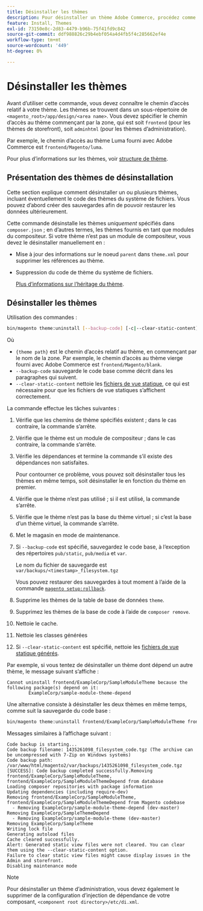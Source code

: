```yaml
---
title: Désinstaller les thèmes
description: Pour désinstaller un thème Adobe Commerce, procédez comme suit.
feature: Install, Themes
exl-id: 73150e8c-2d83-4479-b96b-75f41fd9c842
source-git-commit: ddf988826c29b4ebf054a4d4fb5f4c285662ef4e
workflow-type: tm+mt
source-wordcount: '449'
ht-degree: 0%

---
```


# Désinstaller les thèmes

Avant d’utiliser cette commande, vous devez connaître le chemin d’accès relatif à votre thème. Les thèmes se trouvent dans un sous-répertoire de `<magento_root>/app/design/<area name>`. Vous devez spécifier le chemin d’accès au thème commençant par la zone, qui est soit `frontend` (pour les thèmes de storefront), soit `adminhtml` (pour les thèmes d’administration).

Par exemple, le chemin d’accès au thème Luma fourni avec Adobe Commerce est `frontend/Magento/luma`.

Pour plus d’informations sur les thèmes, voir [structure de thème](https://developer.adobe.com/commerce/frontend-core/guide/themes/structure/).

## Présentation des thèmes de désinstallation

Cette section explique comment désinstaller un ou plusieurs thèmes, incluant éventuellement le code des thèmes du système de fichiers. Vous pouvez d’abord créer des sauvegardes afin de pouvoir restaurer les données ultérieurement.

Cette commande désinstalle les thèmes *uniquement* spécifiés dans `composer.json` ; en d’autres termes, les thèmes fournis en tant que modules du compositeur. Si votre thème n’est pas un module de compositeur, vous devez le désinstaller manuellement en :

* Mise à jour des informations sur le noeud `parent` dans `theme.xml` pour supprimer les références au thème.
* Suppression du code de thème du système de fichiers.

  [Plus d’informations sur l’héritage du thème](https://developer.adobe.com/commerce/frontend-core/guide/themes/inheritance/).

## Désinstaller les thèmes

Utilisation des commandes :

```bash
bin/magento theme:uninstall [--backup-code] [-c|--clear-static-content] {theme path} ... {theme path}
```

Où

* `{theme path}` est le chemin d’accès relatif au thème, en commençant par le nom de la zone. Par exemple, le chemin d’accès au thème vierge fourni avec Adobe Commerce est `frontend/Magento/blank`.
* `--backup-code` sauvegarde le code base comme décrit dans les paragraphes qui suivent.
* `--clear-static-content` nettoie les [fichiers de vue statique](../../configuration/cli/static-view-file-deployment.md), ce qui est nécessaire pour que les fichiers de vue statiques s’affichent correctement.

La commande effectue les tâches suivantes :

1. Vérifie que les chemins de thème spécifiés existent ; dans le cas contraire, la commande s’arrête.
1. Vérifie que le thème est un module de compositeur ; dans le cas contraire, la commande s’arrête.
1. Vérifie les dépendances et termine la commande s’il existe des dépendances non satisfaites.

   Pour contourner ce problème, vous pouvez soit désinstaller tous les thèmes en même temps, soit désinstaller le en fonction du thème en premier.

1. Vérifie que le thème n’est pas utilisé ; si il est utilisé, la commande s’arrête.
1. Vérifie que le thème n’est pas la base du thème virtuel ; si c’est la base d’un thème virtuel, la commande s’arrête.
1. Met le magasin en mode de maintenance.
1. Si `--backup-code` est spécifié, sauvegardez le code base, à l’exception des répertoires `pub/static`, `pub/media` et `var`.

   Le nom du fichier de sauvegarde est `var/backups/<timestamp>_filesystem.tgz`

   Vous pouvez restaurer des sauvegardes à tout moment à l’aide de la commande [`magento setup:rollback`](uninstall-modules.md#roll-back-the-file-system-database-or-media-files).

1. Supprime les thèmes de la table de base de données `theme`.
1. Supprimez les thèmes de la base de code à l’aide de `composer remove`.
1. Nettoie le cache.
1. Nettoie les classes générées
1. Si `--clear-static-content` est spécifié, nettoie les [fichiers de vue statique générés](../../configuration/cli/static-view-file-deployment.md).

Par exemple, si vous tentez de désinstaller un thème dont dépend un autre thème, le message suivant s’affiche :

```terminal
Cannot uninstall frontend/ExampleCorp/SampleModuleTheme because the following package(s) depend on it:
        ExampleCorp/sample-module-theme-depend
```

Une alternative consiste à désinstaller les deux thèmes en même temps, comme suit la sauvegarde du code base :

```bash
bin/magento theme:uninstall frontend/ExampleCorp/SampleModuleTheme frontend/ExampleCorp/SampleModuleThemeDepend --backup-code
```

Messages similaires à l’affichage suivant :

```terminal
Code backup is starting...
Code backup filename: 1435261098_filesystem_code.tgz (The archive can be uncompressed with 7-Zip on Windows systems)
Code backup path: /var/www/html/magento2/var/backups/1435261098_filesystem_code.tgz
[SUCCESS]: Code backup completed successfully.Removing frontend/ExampleCorp/SampleModuleTheme, frontend/ExampleCorp/SampleModuleThemeDepend from database
Loading composer repositories with package information
Updating dependencies (including require-dev)
Removing frontend/ExampleCorp/SampleModuleTheme, frontend/ExampleCorp/SampleModuleThemeDepend from Magento codebase
  - Removing ExampleCorp/sample-module-theme-depend (dev-master)
Removing ExampleCorp/SampleThemeDepend
  - Removing ExampleCorp/sample-module-theme (dev-master)
Removing ExampleCorp/SampleTheme
Writing lock file
Generating autoload files
Cache cleared successfully.
Alert: Generated static view files were not cleared. You can clear them using the --clear-static-content option.
Failure to clear static view files might cause display issues in the Admin and storefront.
Disabling maintenance mode
```

>[!NOTE]
>
>Pour désinstaller un thème d’administration, vous devez également le supprimer de la configuration d’injection de dépendance de votre composant, `<component root directory>/etc/di.xml`.
